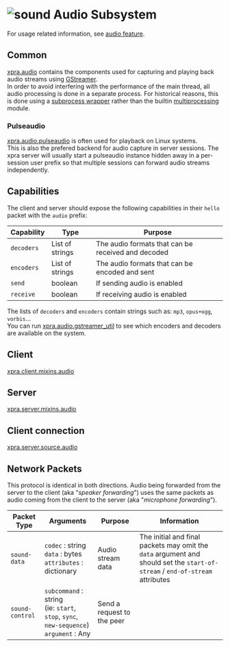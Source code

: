 # ![sound](../images/icons/sound.png) Audio Subsystem

For usage related information, see [audio feature](../Features/Audio.md).

## Common

[xpra.audio](https://github.com/Xpra-org/xpra/tree/master/xpra/audio/) contains the components used for capturing and playing back audio streams
using [GStreamer](https://gstreamer.freedesktop.org/).  
In order to avoid interfering with the performance of the main thread,
all audio processing is done in a separate process.
For historical reasons, this is done using a [subprocess wrapper](https://github.com/Xpra-org/xpra/tree/master/xpra/audio/wrapper.py)
rather than the builtin [multiprocessing](https://docs.python.org/3/library/multiprocessing.html) module.

### Pulseaudio

[xpra.audio.pulseaudio](https://github.com/Xpra-org/xpra/tree/master/xpra/audio/pulseaudio) is often used for playback on Linux systems.  
This is also the prefered backend for audio capture in server sessions.
The xpra server will usually start a pulseaudio instance hidden away
in a per-session user prefix so that multiple sessions can forward audio streams
independently.

## Capabilities

The client and server should expose the following capabilities in their `hello` packet
with the `audio` prefix:

| Capability | Type            | Purpose                                            |
|------------|-----------------|----------------------------------------------------|
| `decoders` | List of strings | The audio formats that can be received and decoded |
| `encoders` | List of strings | The audio formats that can be encoded and sent     |
| `send`     | boolean         | If sending audio is enabled                        |
| `receive`  | boolean         | If receiving audio is enabled                      |

The lists of `decoders` and `encoders` contain strings such as: `mp3`, `opus+ogg`, `vorbis`...  
You can run [xpra.audio.gstreamer_util](../../xpra/audio/gstreamer_util.py) to see which
encoders and decoders are available on the system.


## Client

[xpra.client.mixins.audio](../../xpra/client/mixins/audio.py)


## Server

[xpra.server.mixins.audio](../../xpra/server/mixins/audio.py)

## Client connection

[xpra.server.source.audio](../../xpra/server/source/audio.py)


## Network Packets

This protocol is identical in both directions.
Audio being forwarded from the server to the client (aka "_speaker forwarding_")
uses the same packets as audio coming from the client to the server (aka "_microphone forwarding_").

| Packet Type          | Arguments                                                                                    | Purpose                    | Information                                                                                                                      |
|----------------------|----------------------------------------------------------------------------------------------|----------------------------|----------------------------------------------------------------------------------------------------------------------------------|
| `sound-data`         | `codec` : string <br/>`data` : bytes<br/>`attributes` : dictionary                           | Audio stream data          | The initial and final packets may omit the `data` argument and should set the `start-of-stream` / `end-of-stream` attributes     |
| `sound-control`      | `subcommand` : string<br/>(ie: `start`, `stop`, `sync`, `new-sequence`)<br/>`argument` : Any | Send a request to the peer |
